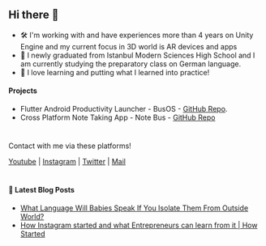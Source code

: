 ## Hi there 👋

- :hammer_and_wrench: I'm working with and have experiences more than 4 years on Unity Engine and my current focus in 3D world is AR devices and apps
- :school: I newly graduated from Istanbul Modern Sciences High School and I am currently studying the preparatory class on German language.
- :rocket: I love learning and putting what I learned into practice!

#### Projects
- Flutter Android Productivity Launcher - BusOS - [GitHub Repo](https://github.com/nizamsaltan/bus-os).
- Cross Platform Note Taking App - Note Bus - [GitHub Repo](https://github.com/nizamsaltan/note-bus)

#  

Contact with me via these platforms!

 [Youtube](https://www.youtube.com/channel/UCyJN487C64xfTweWEl1-zZA) | [Instagram](https://www.instagram.com/nizam.3d/) | [Twitter](https://twitter.com/nizam3d) | [Mail](mailto:nizamsaltan@protonmail.com)

#

#### :orange_book: Latest Blog Posts
- [What Language Will Babies Speak If You Isolate Them From Outside World?](https://medium.com/@NizamSaltan/if-100-babies-are-confined-to-a-room-and-brought-up-what-language-will-they-speak-755f18c17c2d)
- [How Instagram started and what Entrepreneurs can learn from it | How Started](https://medium.com/@NizamSaltan/how-instagram-started-and-what-entrepreneurs-can-learn-from-it-how-started-71357d262df3)

